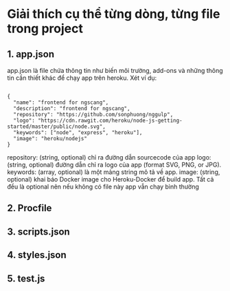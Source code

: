 # Giải thích cụ thể từng dòng, từng file trong project
## 1. app.json
app.json là file chứa thông tin như biến môi trường, add-ons và những thông tin cần thiết khác để chạy app trên heroku. 
Xét ví dụ:
<pre><code>
{
  "name": "frontend for ngscang",
  "description": "frontend for ngscang",
  "repository": "https://github.com/sonphuong/nggulp",
  "logo": "https://cdn.rawgit.com/heroku/node-js-getting-started/master/public/node.svg",
  "keywords": ["node", "express", "heroku"],
  "image": "heroku/nodejs"
}
</code></pre>
repository: (string, optional) chỉ ra đường dẫn sourcecode của app
logo: (string, optional) đường dẫn chỉ ra logo của app (format SVG, PNG, or JPG).
keywords: (array, optional) là một mảng string mô tả về app.
image: (string, optional) khai báo Docker image cho Heroku-Docker để build app.
Tất cả đều là optional nên nếu không có file này app vẫn chạy bình thường
## 2. Procfile 
## 3. scripts.json 
## 4. styles.json 
## 5. test.js 
